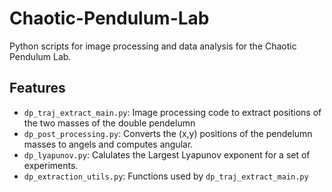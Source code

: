# Chaotic-Pendulum-Lab
Python scripts for image processing and data analysis for the Chaotic Pendulum Lab.


## Features
- `dp_traj_extract_main.py`: Image processing code to extract positions of the two masses of the double pendelumn
- `dp_post_processing.py`: Converts the (x,y) positions of the pendelumn masses to angels and computes angular. 
- `dp_lyapunov.py`: Calulates the Largest Lyapunov exponent for a set of experiments.
- `dp_extraction_utils.py`: Functions used by `dp_traj_extract_main.py`
